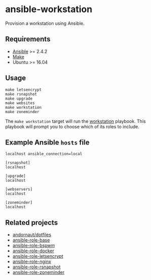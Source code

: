 # ansible-workstation

Provision a workstation using Ansible.

## Requirements

* [Ansible](https://www.ansible.com/) >= 2.4.2
* [Make](https://www.gnu.org/software/make/)
* Ubuntu >= 16.04

## Usage

```
make letsencrypt
make rsnapshot
make upgrade
make websites
make workstation
make zoneminder
```

The `make workstation` target will run the [workstation](./workstation.yml) playbook.
This playbook will prompt you to choose which of its roles to include.

## Example Ansible `hosts` file

```
localhost ansible_connection=local

[rsnapshot]
localhost

[upgrade]
localhost

[webservers]
localhost

[zoneminder]
localhost
```

## Related projects

* [andornaut/dotfiles](https://github.com/andornaut/dotfiles)
* [ansible-role-base](https://github.com/andornaut/ansible-role-base)
* [ansible-role-bspwm](https://github.com/andornaut/ansible-role-bspwm)
* [ansible-role-docker](https://github.com/andornaut/ansible-role-docker)
* [ansible-role-letsencrypt](https://github.com/andornaut/ansible-role-letsencrypt)
* [ansible-role-nginx](https://github.com/andornaut/ansible-role-nginx)
* [ansible-role-rsnapshot](https://github.com/andornaut/ansible-role-rsnapshot)
* [ansible-role-zoneminder](https://github.com/andornaut/ansible-role-zoneminder)

